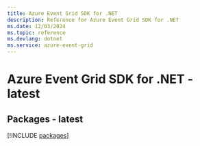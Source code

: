 ```yaml
---
title: Azure Event Grid SDK for .NET
description: Reference for Azure Event Grid SDK for .NET
ms.date: 12/03/2024
ms.topic: reference
ms.devlang: dotnet
ms.service: azure-event-grid
---
```

# Azure Event Grid SDK for .NET - latest
## Packages - latest
[!INCLUDE [packages](event-grid-index.md)]